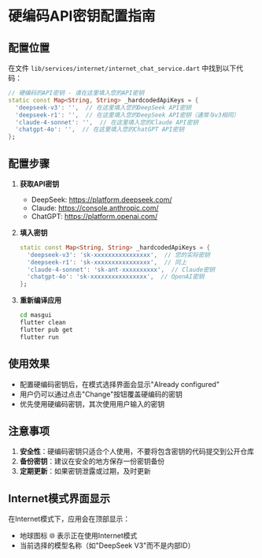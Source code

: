 # 硬编码API密钥配置指南

## 配置位置

在文件 `lib/services/internet/internet_chat_service.dart` 中找到以下代码：

```dart
// 硬编码的API密钥 - 请在这里填入您的API密钥
static const Map<String, String> _hardcodedApiKeys = {
  'deepseek-v3': '',  // 在这里填入您的DeepSeek API密钥
  'deepseek-r1': '',  // 在这里填入您的DeepSeek API密钥（通常与v3相同）
  'claude-4-sonnet': '',  // 在这里填入您的Claude API密钥
  'chatgpt-4o': '',  // 在这里填入您的ChatGPT API密钥
};
```

## 配置步骤

1. **获取API密钥**
   - DeepSeek: https://platform.deepseek.com/
   - Claude: https://console.anthropic.com/
   - ChatGPT: https://platform.openai.com/

2. **填入密钥**
   ```dart
   static const Map<String, String> _hardcodedApiKeys = {
     'deepseek-v3': 'sk-xxxxxxxxxxxxxxxx',  // 您的实际密钥
     'deepseek-r1': 'sk-xxxxxxxxxxxxxxxx',  // 同上
     'claude-4-sonnet': 'sk-ant-xxxxxxxxxx',  // Claude密钥
     'chatgpt-4o': 'sk-xxxxxxxxxxxxxxxx',  // OpenAI密钥
   };
   ```

3. **重新编译应用**
   ```bash
   cd masgui
   flutter clean
   flutter pub get
   flutter run
   ```

## 使用效果

- 配置硬编码密钥后，在模式选择界面会显示"Already configured"
- 用户仍可以通过点击"Change"按钮覆盖硬编码的密钥
- 优先使用硬编码密钥，其次使用用户输入的密钥

## 注意事项

1. **安全性**：硬编码密钥只适合个人使用，不要将包含密钥的代码提交到公开仓库
2. **备份密钥**：建议在安全的地方保存一份密钥备份
3. **定期更新**：如果密钥泄露或过期，及时更新

## Internet模式界面显示

在Internet模式下，应用会在顶部显示：
- 地球图标 🌐 表示正在使用Internet模式
- 当前选择的模型名称（如"DeepSeek V3"而不是内部ID）
